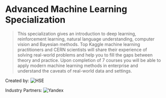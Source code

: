 # Advanced Machine Learning Specialization 
> This specialization gives an introduction to deep learning, reinforcement learning, natural language understanding, computer vision and Bayesian methods. Top Kaggle machine learning practitioners and CERN scientists will share their experience of solving real-world problems and help you to fill the gaps between theory and practice. Upon completion of 7 courses you will be able to apply modern machine learning methods in enterprise and understand the caveats of real-world data and settings. 

Created by: 
![HSE](https://d3njjcbhbojbot.cloudfront.net/api/utilities/v1/imageproxy/https://coursera-university-assets.s3.amazonaws.com/2d/dd0e9084f611e380733b622a66e510/logo_hse_white_invert-copy.png?auto=format%2Ccompress&dpr=1&w=200&h=100&fit=clip)
 
Industry Partners:
![Yandex](https://d3njjcbhbojbot.cloudfront.net/api/utilities/v1/imageproxy/https://d15cw65ipctsrr.cloudfront.net/e4/a53940bb8411e7874859f9f9875d24/yandex_logo_EN_square.png?auto=format%2Ccompress&dpr=1&w=150&h=)
